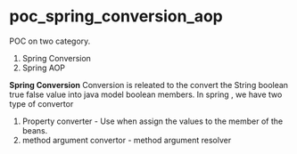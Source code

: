 # poc_spring_conversion_aop

POC on two category.
1. Spring Conversion
1. Spring AOP

**Spring Conversion** 
Conversion is releated to the convert the String boolean true false value into java model boolean members.
In spring , we have two type of convertor
1. Property converter - Use when assign the values to the member of the beans. 
1. method argument convertor -  method argument resolver 
